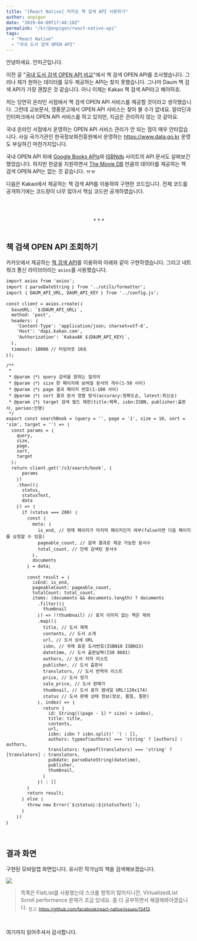 ```yaml
---
title: "[React Native] 카카오 책 검색 API 사용하기"
author: anpigon
date: "2019-04-09T17:48:18Z"
permalink: "/kr/@anpigon/react-native-api"
tags:
  - "React Native"
  - "국내 도서 검색 OPEN API"
---
```

안녕하세요. 안피곤입니다.

이전 글 "[국내 도서 검색 OPEN API 비교](/kr/@anpigon/open-api)"에서 책 검색 OPEN API를 조사했습니다. 그러나 제가 원하는 데이터를 모두 제공하는 API는 찾지 못했습니다. 그나마 Daum 책 검색 API가 가장 괜찮은 것 같습니다. 아니 이제는 Kakao 책 검색 API라고 해야하죠. 

저는 당연히 온라인 서점에서 책 검색 OPEN API 서비스를 제공할 것이라고 생각했습니다. 그런데 교보문서, 영풍문고에서 OPEN API 서비스는 찾아 볼 수가 없네요. 알라딘과 인터파크에서 OPEN API 서비스를 하고 있지만, 지금은 관리하지 않는 것 같아요.

국내 온라인 서점에서 운영하는 OPEN API 서비스 관리가 안 되는 점이 매우 안타깝습니다. 사실 국가기관인 한국정보화진흥원에서 운영하는 https://www.data.go.kr 운영도 부실하긴 마찬가지입니다.

 국내 OPEN API 외에 [Google Books APIs](https://developers.google.com/books/docs/v1/using)와 [ISBNdb](https://isbndb.com/apidocs) 사이트의 API 문서도 살펴보긴 했었습니다. 하지만 한글을 지원하면서 [The Movie DB](https://developers.themoviedb.org/3) 만큼의 데이터를 제공하는 책 검색 OPEN API는 없는 것 같습니다. ㅠㅠ 

다음은 Kakao에서 제공하는 책 검색 API를 이용하여 구현한 코드입니다. 전체 코드를 공개하기에는 코드량이 너무 많아서 핵심 코드만 공개하였습니다.

&nbsp;
<center><br>* * *</br></center>
&nbsp;

## 책 검색 OPEN API 조회하기

카카오에서 제공하는 [책 검색 API](https://developers.kakao.com/docs/restapi/search#％EC％B1％85-％EA％B2％80％EC％83％89)를 이용하여 아래와 같이 구현하였습니다. 그리고 네트워크 통신 라이브러리는 `axios`를 사용했습니다.

```
import axios from 'axios';
import ｛ parseDateString ｝ from '../utils/formatter';
import ｛ DAUM_API_URL, DAUM_API_KEY ｝ from '../config.js';

const client = axios.create(｛
  baseURL: `$｛DAUM_API_URL｝`,
  method: 'post',
  headers: ｛
    'Content-Type': 'application/json; charset=utf-8',
    'Host': 'dapi.kakao.com',
    'Authorization': `KakaoAK $｛DAUM_API_KEY｝`,
  ｝,
  timeout: 10000 // 타임아웃 10초
｝);

/**
 * 
 * @param ｛*｝ query 검색을 원하는 질의어
 * @param ｛*｝ size 한 페이지에 보여질 문서의 개수(1-50 사이)
 * @param ｛*｝ page 결과 페이지 번호(1-100 사이)
 * @param ｛*｝ sort 결과 문서 정렬 방식(accuracy:정확도순, latest:최신순)
 * @param ｛*｝ target 검색 필드 제한(title:제목, isbn:ISBN, publisher:출판사, person:인명)
 */
export const searchBook = (query = '', page = '1', size = 10, sort = 'sim', target = '') => ｛
  const params = ｛
    query,
    size,
    page,
    sort,
    target
  ｝;
  return client.get('/v3/search/book', ｛
      params
    ｝)
    .then((｛
      status,
      statusText,
      data
    ｝) => ｛
      if (status === 200) ｛
        const ｛
          meta: ｛
            is_end, // 현재 페이지가 마지막 페이지인지 여부(false이면 다음 페이지를 요청할 수 있음)
            pageable_count, // 검색 결과로 제공 가능한 문서수
            total_count, // 전체 검색된 문서수
          ｝,
          documents
        ｝ = data;

        const result = ｛
          isEnd: is_end,
          pageableCount: pageable_count,
          totalCount: total_count,
          items: (documents && documents.length) ? documents
            .filter((｛
              thumbnail
            ｝) => !!thumbnail) // 표지 이미지 없는 책은 제외
            .map((｛
              title, // 도서 제목
              contents, // 도서 소개
              url, // 도서 상세 URL
              isbn, // 국제 표준 도서번호(ISBN10 ISBN13)
              datetime, // 도서 출판날짜(ISO 8601)
              authors, // 도서 저자 리스트
              publisher, // 도서 출판사
              translators, // 도서 번역자 리스트
              price, // 도서 정가
              sale_price, // 도서 판매가
              thumbnail, // 도서 표지 썸네일 URL(120x174)
              status // 도서 판매 상태 정보(정상, 품절, 절판)
            ｝, index) => ｛
              return ｛
                id: String(((page - 1) * size) + index),
                title: title,
                contents,
                url,
                isbn: isbn ? isbn.split(' ') : [],
                authors: typeof(authors) === 'string' ? [authors] : authors,
                translators: typeof(translators) === 'string' ? [translators] : translators,
                pubdate: parseDateString(datetime),
                publisher,
                thumbnail,
              ｝
            ｝) : []
        ｝
        return result;
      ｝ else ｛
        throw new Error(`$｛status｝:$｛statusText｝`);
      ｝
    ｝)
｝
```

&nbsp;

## 결과 화면

구현된 모바일앱 화면입니다. 유시민 작가님의 책을 검색해보겠습니다.

![](https://user-images.githubusercontent.com/3969643/55816772-0f9bc200-5b2e-11e9-9049-8b214c0211d3.gif)

> 목록은 FlatList를 사용했는데 스크롤 항목이 많아지니깐, VirtualizedList Scroll performance 문제가 조금 있네요. 좀 더 공부하면서 해결해봐야겠습니다.
<sub>참고: https://github.com/facebook/react-native/issues/13413</sub>

<br>

여기까지 읽어주셔서 감사합니다.